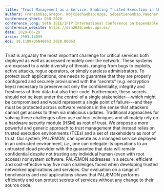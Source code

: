 ```yaml
---
title: "Trust Management as a Service: Enabling Trusted Execution in the Face of Byzantine Stakeholders"
authors: Franz&nbsp;Gregor, Wojciech&nbsp;Ozga, Sébastien&nbsp;Vaucher, Rafael&nbsp;Pires, Do&nbsp;Le&nbsp;Quoc, Sergei&nbsp;Arnautov, André&nbsp;Martin, Valerio&nbsp;Schiavoni, Pascal&nbsp;Felber, Christof&nbsp;Fetzer
conference_short: DSN 2020
conference_long: 50th IEEE/IFIP International Conference on Dependable Systems and Networks, València, Spain
conference_website: https://dsn2020.webs.upv.es/
date: 2020-06-29
arxiv: 2003.14099
doi: 10.1109/DSN48063.2020.00063
---
```

Trust is arguably the most important challenge for critical services both deployed as well as accessed remotely over the network.
These systems are exposed to a wide diversity of threats, ranging from bugs to exploits, active attacks, rogue operators, or simply careless administrators.
To protect such applications, one needs to guarantee that they are properly configured and securely provisioned with the “secrets” (*e.g.* encryption keys) necessary to preserve not only the confidentiality, integrity and freshness of their data but also their code.
Furthermore, these secrets should not be kept under the control of a single stakeholder---which might be compromised and would represent a single point of failure---and they must be protected across software versions in the sense that attackers cannot get access to them via malicious updates.
Traditional approaches for solving these challenges often use *ad hoc* techniques and ultimately rely on a hardware security module (HSM) as root of trust.
We propose a more powerful and generic approach to trust management that instead relies on trusted execution environments (TEEs) and a set of stakeholders as root of trust.
Our system, PALÆMON, can operate as a managed service deployed in an untrusted environment, *i.e.*, one can delegate its operations to an untrusted cloud provider with the guarantee that data will remain confidential despite not trusting any individual human (even with root access) nor system software.
PALÆMON addresses in a secure, efficient and cost-effective way five main challenges faced when developing trusted networked applications and services.
Our evaluation on a range of benchmarks and real applications shows that PALÆMON performs efficiently and can protect secrets of services without any change to their source code.
